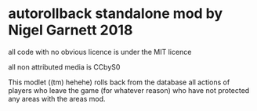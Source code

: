 # autorollback standalone mod by Nigel Garnett 2018

all code with no obvious licence is under the MIT licence

all non attributed media is CCbyS0

This modlet ((tm) hehehe) rolls back from the database all actions of players who leave the game (for whatever reason) who have not protected any areas with the areas mod.
